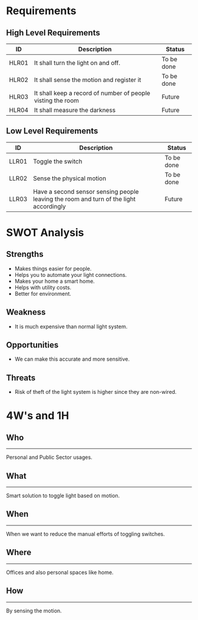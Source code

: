 # Requirements <a name="requirements"></a>

  ## High Level Requirements
  |  ID|Description|Status|
  |---|---|---|
  | HLR01 | It shall turn the light on and off. | To be done |
  | HLR02 | It shall sense the motion and register it | To be done |
  | HLR03 | It shall keep a record of number of people visting the room  | Future | 
  | HLR04 |  It shall measure the darkness| Future |
  

  ## Low Level Requirements
  |  ID|Description|Status|
  |---|---|---|
  | LLR01 | Toggle the switch | To be done |
  | LLR02 | Sense the physical motion | To be done |
  | LLR03 | Have a second sensor sensing people leaving the room and turn of the light accordingly | Future|

   # SWOT Analysis <a name="swot"></a>
  
  ## Strengths
  
  * Makes things easier for people.
  * Helps you to automate your light connections.
  * Makes your home a smart home.
  * Helps with utility costs.
  * Better for environment.
  
  ## Weakness
  * It is much expensive than normal light system.
 
 ## Opportunities
 
* We can make this accurate and more sensitive.
 
 ## Threats 
 
* Risk of theft of the light system is higher since they are non-wired.
 
 # 4W's and 1H <a name="4w1h"></a>
  ## Who
  ---
  Personal and Public Sector usages.
  ## What
  ---
  Smart solution to toggle light based on motion.
  ## When
  ---
  When we want to reduce the manual efforts of toggling switches.
  ## Where
  ---
  Offices and also personal spaces like home.
  ## How
  ---
  By sensing the motion.
